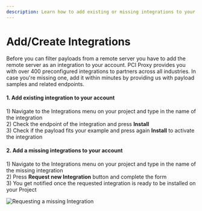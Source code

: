```yaml
---
description: Learn how to add existing or missing integrations to your project.
---
```


# Add/Create Integrations

Before you can filter payloads from a remote server you have to add the remote server as an integration to your account. PCI Proxy provides you with over 400 preconfigured integrations to partners across all industries. In case you're missing one, add it within minutes by providing us with payload samples and related endpoints. 

#### 1. Add existing integration to your account

1\) Navigate to the Integrations menu on your project and type in the name of the integration\
2\) Check the endpoint of the integration and press **Install**\
3\) Check if the payload fits your example and press again **Install** to activate the integration

#### 2. Add a missing integrations to your account

1\) Navigate to the Integrations menu on your project and type in the name of the missing integration\
2\) Press **Request new Integration** button and complete the form\
3\) You get notified once the requested integration is ready to be installed on your Project

![Requesting a missing Integration](<../../.gitbook/assets/2020-01-31 10\_13\_12-Integrations – PCI Proxy.png>)

